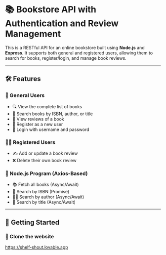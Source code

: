 # 📚 Bookstore API with Authentication and Review Management

This is a RESTful API for an online bookstore built using **Node.js** and **Express**. It supports both general and registered users, allowing them to search for books, register/login, and manage book reviews.

---

## 🛠️ Features

### 👤 General Users
- 🔍 View the complete list of books
- 📘 Search books by ISBN, author, or title
- 💬 View reviews of a book
- 📝 Register as a new user
- 🔑 Login with username and password

### 🧑‍💻 Registered Users
- ✍️ Add or update a book review
- ❌ Delete their own book review

### 🤖 Node.js Program (Axios-Based)
- 📚 Fetch all books (Async/Await)
- 🔎 Search by ISBN (Promise)
- 👨‍💼 Search by author (Async/Await)
- 📕 Search by title (Async/Await)

---

## 🚀 Getting Started

### 📁 Clone the website
https://shelf-shout.lovable.app
